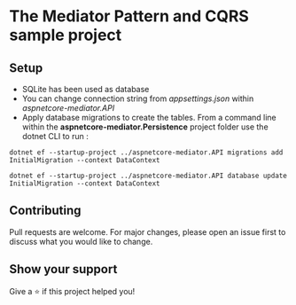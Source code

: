 # The Mediator Pattern and CQRS sample project

## Setup

- SQLite has been used as database
- You can change connection string from *appsettings.json* within *aspnetcore-mediator.API*
- Apply database migrations to create the tables. From a command line within the **aspnetcore-mediator.Persistence** project folder use the dotnet CLI to run :

```
dotnet ef --startup-project ../aspnetcore-mediator.API migrations add InitialMigration --context DataContext
```
```
dotnet ef --startup-project ../aspnetcore-mediator.API database update InitialMigration --context DataContext
```

## Contributing
Pull requests are welcome. For major changes, please open an issue first to discuss what you would like to change.

## Show your support

Give a ⭐️ if this project helped you!

